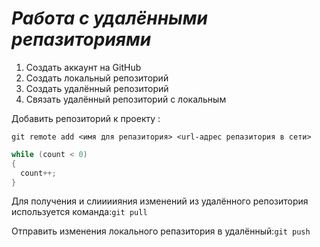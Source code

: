  # ***Работа с удалёнными репазиториями***

 1. Создать аккаунт на  GitHub
 2. Создать локальный репозиторий 
 3. Создать удалённый репозиторий 
 5. Связать удалённый репозиторий с локальным 

 Добавить репозиторий к проекту :
```
git remote add <имя для репазитория> <url-адрес репазитория в сети>
```
```C#
while (count < 0)
{
  count++;
}
```
Для получения и слиииияния изменений из удалённого репозитория используется команда:`git pull`

Отправить изменения локального репазитория в удалённый:`git push`